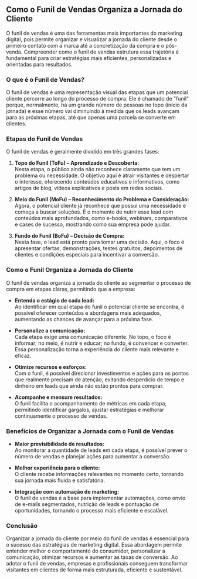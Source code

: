 ## Como o Funil de Vendas Organiza a Jornada do Cliente

O funil de vendas é uma das ferramentas mais importantes do marketing digital, pois permite organizar e visualizar a jornada do cliente desde o primeiro contato com a marca até a concretização da compra e o pós-venda. Compreender como o funil de vendas estrutura essa trajetória é fundamental para criar estratégias mais eficientes, personalizadas e orientadas para resultados.

### O que é o Funil de Vendas?

O funil de vendas é uma representação visual das etapas que um potencial cliente percorre ao longo do processo de compra. Ele é chamado de "funil" porque, normalmente, há um grande número de pessoas no topo (início da jornada) e esse número vai diminuindo à medida que os leads avançam para as próximas etapas, até que apenas uma parcela se converte em clientes.

### Etapas do Funil de Vendas

O funil de vendas é geralmente dividido em três grandes fases:

1. **Topo do Funil (ToFu) – Aprendizado e Descoberta:**  
   Nesta etapa, o público ainda não reconhece claramente que tem um problema ou necessidade. O objetivo aqui é atrair visitantes e despertar o interesse, oferecendo conteúdos educativos e informativos, como artigos de blog, vídeos explicativos e posts em redes sociais.

2. **Meio do Funil (MoFu) – Reconhecimento do Problema e Consideração:**  
   Agora, o potencial cliente já reconhece que possui uma necessidade e começa a buscar soluções. É o momento de nutrir esse lead com conteúdos mais aprofundados, como e-books, webinars, comparativos e cases de sucesso, mostrando como sua empresa pode ajudar.

3. **Fundo do Funil (BoFu) – Decisão de Compra:**  
   Nesta fase, o lead está pronto para tomar uma decisão. Aqui, o foco é apresentar ofertas, demonstrações, testes gratuitos, depoimentos de clientes e condições especiais para incentivar a conversão.

### Como o Funil Organiza a Jornada do Cliente

O funil de vendas organiza a jornada do cliente ao segmentar o processo de compra em etapas claras, permitindo que a empresa:

- **Entenda o estágio de cada lead:**  
  Ao identificar em qual etapa do funil o potencial cliente se encontra, é possível oferecer conteúdos e abordagens mais adequados, aumentando as chances de avançar para a próxima fase.

- **Personalize a comunicação:**  
  Cada etapa exige uma comunicação diferente. No topo, o foco é informar; no meio, é nutrir e educar; no fundo, é convencer e converter. Essa personalização torna a experiência do cliente mais relevante e eficaz.

- **Otimize recursos e esforços:**  
  Com o funil, é possível direcionar investimentos e ações para os pontos que realmente precisam de atenção, evitando desperdício de tempo e dinheiro em leads que ainda não estão prontos para comprar.

- **Acompanhe e mensure resultados:**  
  O funil facilita o acompanhamento de métricas em cada etapa, permitindo identificar gargalos, ajustar estratégias e melhorar continuamente o processo de vendas.

### Benefícios de Organizar a Jornada com o Funil de Vendas

- **Maior previsibilidade de resultados:**  
  Ao monitorar a quantidade de leads em cada etapa, é possível prever o número de vendas e planejar ações para aumentar a conversão.

- **Melhor experiência para o cliente:**  
  O cliente recebe informações relevantes no momento certo, tornando sua jornada mais fluida e satisfatória.

- **Integração com automação de marketing:**  
  O funil de vendas é a base para implementar automações, como envio de e-mails segmentados, nutrição de leads e pontuação de oportunidades, tornando o processo mais eficiente e escalável.

### Conclusão

Organizar a jornada do cliente por meio do funil de vendas é essencial para o sucesso das estratégias de marketing digital. Essa abordagem permite entender melhor o comportamento do consumidor, personalizar a comunicação, otimizar recursos e aumentar as taxas de conversão. Ao adotar o funil de vendas, empresas e profissionais conseguem transformar visitantes em clientes de forma mais estruturada, eficiente e sustentável.